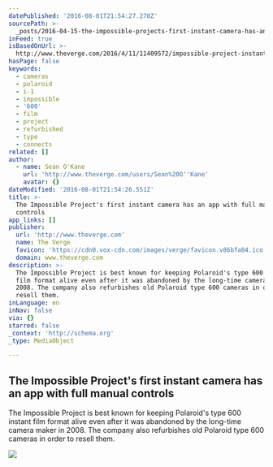 ```yaml
---
datePublished: '2016-08-01T21:54:27.278Z'
sourcePath: >-
  _posts/2016-04-15-the-impossible-projects-first-instant-camera-has-an-app-wit.md
inFeed: true
isBasedOnUrl: >-
  http://www.theverge.com/2016/4/11/11409572/impossible-project-instant-camera-app-polaroid-format
hasPage: false
keywords:
  - cameras
  - polaroid
  - i-1
  - impossible
  - '600'
  - film
  - project
  - refurbished
  - type
  - connects
related: []
author:
  - name: Sean O'Kane
    url: 'http://www.theverge.com/users/Sean%20O''Kane'
    avatar: {}
dateModified: '2016-08-01T21:54:26.551Z'
title: >-
  The Impossible Project's first instant camera has an app with full manual
  controls
app_links: []
publisher:
  url: 'http://www.theverge.com'
  name: The Verge
  favicon: 'https://cdn0.vox-cdn.com/images/verge/favicon.v86bfa84.ico'
  domain: www.theverge.com
description: >-
  The Impossible Project is best known for keeping Polaroid's type 600 instant
  film format alive even after it was abandoned by the long-time camera maker in
  2008. The company also refurbishes old Polaroid type 600 cameras in order to
  resell them.
inLanguage: en
inNav: false
via: {}
starred: false
_context: 'http://schema.org'
_type: MediaObject

---
```

<article style=""><h1>The Impossible Project's first instant camera has an app with full manual controls</h1><p>The Impossible Project is best known for keeping Polaroid's type 600 instant film format alive even after it was abandoned by the long-time camera maker in 2008. The company also refurbishes old Polaroid type 600 cameras in order to resell them.</p><img src="https://cdn0.vox-cdn.com/thumbor/U0hA2a0str8xBaegPJOY9tGEPXE=/cdn0.vox-cdn.com/uploads/chorus_asset/file/6320347/Screen_Shot_2016-04-11_at_2.37.21_PM.0.png" /></article>
